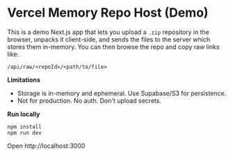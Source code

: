 # Vercel Memory Repo Host (Demo)

This is a demo Next.js app that lets you upload a `.zip` repository in the browser,
unpacks it client-side, and sends the files to the server which stores them in-memory.
You can then browse the repo and copy raw links like:

`/api/raw/<repoId>/<path/to/file>`

**Limitations**
- Storage is in-memory and ephemeral. Use Supabase/S3 for persistence.
- Not for production. No auth. Don't upload secrets.

**Run locally**
```
npm install
npm run dev
```
Open http://localhost:3000
